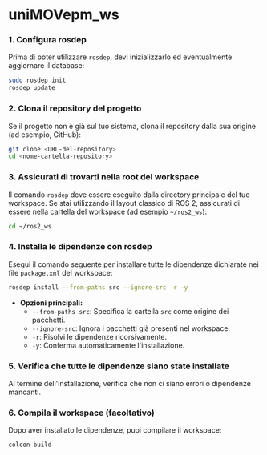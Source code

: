 # uniMOVepm_ws

### 1. Configura rosdep

Prima di poter utilizzare `rosdep`, devi inizializzarlo ed eventualmente aggiornare il database:

```bash
sudo rosdep init
rosdep update
```
### 2. Clona il repository del progetto

Se il progetto non è già sul tuo sistema, clona il repository dalla sua origine (ad esempio, GitHub):

```bash
git clone <URL-del-repository>
cd <nome-cartella-repository>
```

### 3. Assicurati di trovarti nella root del workspace

Il comando `rosdep` deve essere eseguito dalla directory principale del tuo workspace. Se stai utilizzando il layout classico di ROS 2, assicurati di essere nella cartella del workspace (ad esempio `~/ros2_ws`):

```bash
cd ~/ros2_ws
```

### 4. Installa le dipendenze con rosdep

Esegui il comando seguente per installare tutte le dipendenze dichiarate nei file `package.xml` del workspace:

```bash
rosdep install --from-paths src --ignore-src -r -y
```

- **Opzioni principali:**
  - `--from-paths src`: Specifica la cartella `src` come origine dei pacchetti.
  - `--ignore-src`: Ignora i pacchetti già presenti nel workspace.
  - `-r`: Risolvi le dipendenze ricorsivamente.
  - `-y`: Conferma automaticamente l'installazione.

### 5. Verifica che tutte le dipendenze siano state installate

Al termine dell'installazione, verifica che non ci siano errori o dipendenze mancanti.

### 6. Compila il workspace (facoltativo)

Dopo aver installato le dipendenze, puoi compilare il workspace:

```bash
colcon build
```


